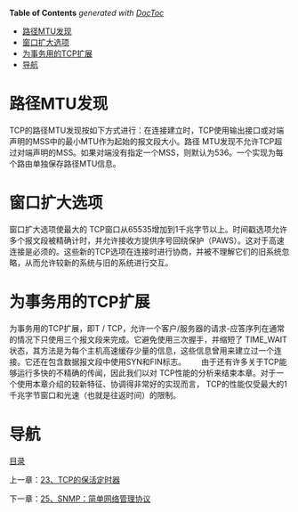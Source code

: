 <!-- START doctoc generated TOC please keep comment here to allow auto update -->
<!-- DON'T EDIT THIS SECTION, INSTEAD RE-RUN doctoc TO UPDATE -->
**Table of Contents**  *generated with [DocToc](https://github.com/thlorenz/doctoc)*

- [路径MTU发现](#%E8%B7%AF%E5%BE%84mtu%E5%8F%91%E7%8E%B0)
- [窗口扩大选项](#%E7%AA%97%E5%8F%A3%E6%89%A9%E5%A4%A7%E9%80%89%E9%A1%B9)
- [为事务用的TCP扩展](#%E4%B8%BA%E4%BA%8B%E5%8A%A1%E7%94%A8%E7%9A%84tcp%E6%89%A9%E5%B1%95)
- [导航](#%E5%AF%BC%E8%88%AA)

<!-- END doctoc generated TOC please keep comment here to allow auto update -->

# 路径MTU发现

TCP的路径MTU发现按如下方式进行：在连接建立时，TCP使用输出接口或对端声明的MSS中的最小MTU作为起始的报文段大小。路径 MTU发现不允许TCP超过对端声明的MSS。如果对端没有指定一个MSS，则默认为536。一个实现为每个路由单独保存路径MTU信息。

# 窗口扩大选项

窗口扩大选项使最大的 TCP窗口从65535增加到1千兆字节以上。时间戳选项允许多个报文段被精确计时，并允许接收方提供序号回绕保护（PAWS）。这对于高速连接是必须的。这些新的TCP选项在连接时进行协商，并被不理解它们的旧系统忽略，从而允许较新的系统与旧的系统进行交互。

# 为事务用的TCP扩展

为事务用的TCP扩展，即T / TCP，允许一个客户/服务器的请求-应答序列在通常的情况下只使用三个报文段来完成。它避免使用三次握手，并缩短了 TIME_WAIT状态，其方法是为每个主机高速缓存少量的信息，这些信息曾用来建立过一个连接。它还在包含数据报文段中使用SYN和FIN标志。
     
由于还有许多关于TCP能够运行多快的不精确的传闻，因此我们以对 TCP性能的分析来结束本章。对于一个使用本章介绍的较新特征、协调得非常好的实现而言， TCP的性能仅受最大的1千兆字节窗口和光速（也就是往返时间）的限制。

# 导航

[目录](README.md)

上一章：[23、TCP的保活定时器](23、TCP的保活定时器.md)

下一章：[25、SNMP：简单网络管理协议](25、SNMP：简单网络管理协议.md)
